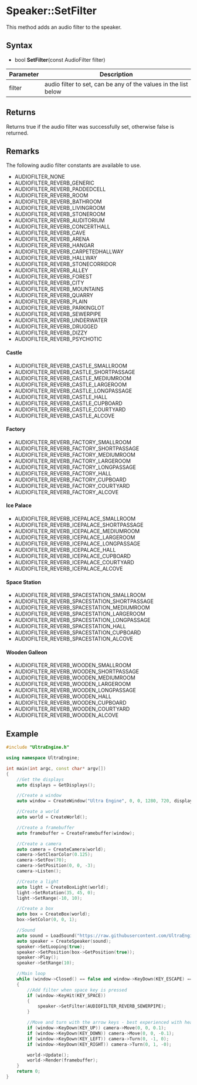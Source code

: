 # Speaker::SetFilter

This method adds an audio filter to the speaker.

## Syntax

- bool **SetFilter**(const AudioFilter filter)

| Parameter | Description |
|---|---|
| filter | audio filter to set, can be any of the values in the list below |

## Returns

Returns true if the audio filter was successfully set, otherwise false is returned.

## Remarks

The following audio filter constants are available to use.

- AUDIOFILTER_NONE
- AUDIOFILTER_REVERB_GENERIC
- AUDIOFILTER_REVERB_PADDEDCELL
- AUDIOFILTER_REVERB_ROOM
- AUDIOFILTER_REVERB_BATHROOM
- AUDIOFILTER_REVERB_LIVINGROOM
- AUDIOFILTER_REVERB_STONEROOM
- AUDIOFILTER_REVERB_AUDITORIUM
- AUDIOFILTER_REVERB_CONCERTHALL
- AUDIOFILTER_REVERB_CAVE
- AUDIOFILTER_REVERB_ARENA
- AUDIOFILTER_REVERB_HANGAR
- AUDIOFILTER_REVERB_CARPETEDHALLWAY
- AUDIOFILTER_REVERB_HALLWAY
- AUDIOFILTER_REVERB_STONECORRIDOR
- AUDIOFILTER_REVERB_ALLEY
- AUDIOFILTER_REVERB_FOREST
- AUDIOFILTER_REVERB_CITY
- AUDIOFILTER_REVERB_MOUNTAINS
- AUDIOFILTER_REVERB_QUARRY
- AUDIOFILTER_REVERB_PLAIN
- AUDIOFILTER_REVERB_PARKINGLOT
- AUDIOFILTER_REVERB_SEWERPIPE
- AUDIOFILTER_REVERB_UNDERWATER
- AUDIOFILTER_REVERB_DRUGGED
- AUDIOFILTER_REVERB_DIZZY
- AUDIOFILTER_REVERB_PSYCHOTIC

#### Castle
- AUDIOFILTER_REVERB_CASTLE_SMALLROOM
- AUDIOFILTER_REVERB_CASTLE_SHORTPASSAGE
- AUDIOFILTER_REVERB_CASTLE_MEDIUMROOM
- AUDIOFILTER_REVERB_CASTLE_LARGEROOM
- AUDIOFILTER_REVERB_CASTLE_LONGPASSAGE
- AUDIOFILTER_REVERB_CASTLE_HALL
- AUDIOFILTER_REVERB_CASTLE_CUPBOARD
- AUDIOFILTER_REVERB_CASTLE_COURTYARD
- AUDIOFILTER_REVERB_CASTLE_ALCOVE

#### Factory
- AUDIOFILTER_REVERB_FACTORY_SMALLROOM
- AUDIOFILTER_REVERB_FACTORY_SHORTPASSAGE
- AUDIOFILTER_REVERB_FACTORY_MEDIUMROOM
- AUDIOFILTER_REVERB_FACTORY_LARGEROOM
- AUDIOFILTER_REVERB_FACTORY_LONGPASSAGE
- AUDIOFILTER_REVERB_FACTORY_HALL
- AUDIOFILTER_REVERB_FACTORY_CUPBOARD
- AUDIOFILTER_REVERB_FACTORY_COURTYARD
- AUDIOFILTER_REVERB_FACTORY_ALCOVE

#### Ice Palace
- AUDIOFILTER_REVERB_ICEPALACE_SMALLROOM
- AUDIOFILTER_REVERB_ICEPALACE_SHORTPASSAGE
- AUDIOFILTER_REVERB_ICEPALACE_MEDIUMROOM
- AUDIOFILTER_REVERB_ICEPALACE_LARGEROOM
- AUDIOFILTER_REVERB_ICEPALACE_LONGPASSAGE
- AUDIOFILTER_REVERB_ICEPALACE_HALL
- AUDIOFILTER_REVERB_ICEPALACE_CUPBOARD
- AUDIOFILTER_REVERB_ICEPALACE_COURTYARD
- AUDIOFILTER_REVERB_ICEPALACE_ALCOVE

#### Space Station
- AUDIOFILTER_REVERB_SPACESTATION_SMALLROOM
- AUDIOFILTER_REVERB_SPACESTATION_SHORTPASSAGE
- AUDIOFILTER_REVERB_SPACESTATION_MEDIUMROOM
- AUDIOFILTER_REVERB_SPACESTATION_LARGEROOM
- AUDIOFILTER_REVERB_SPACESTATION_LONGPASSAGE
- AUDIOFILTER_REVERB_SPACESTATION_HALL
- AUDIOFILTER_REVERB_SPACESTATION_CUPBOARD
- AUDIOFILTER_REVERB_SPACESTATION_ALCOVE

#### Wooden Galleon
- AUDIOFILTER_REVERB_WOODEN_SMALLROOM
- AUDIOFILTER_REVERB_WOODEN_SHORTPASSAGE
- AUDIOFILTER_REVERB_WOODEN_MEDIUMROOM
- AUDIOFILTER_REVERB_WOODEN_LARGEROOM
- AUDIOFILTER_REVERB_WOODEN_LONGPASSAGE
- AUDIOFILTER_REVERB_WOODEN_HALL
- AUDIOFILTER_REVERB_WOODEN_CUPBOARD
- AUDIOFILTER_REVERB_WOODEN_COURTYARD
- AUDIOFILTER_REVERB_WOODEN_ALCOVE

## Example

```c++
#include "UltraEngine.h"

using namespace UltraEngine;

int main(int argc, const char* argv[])
{
    //Get the displays
    auto displays = GetDisplays();

    //Create a window
    auto window = CreateWindow("Ultra Engine", 0, 0, 1280, 720, displays[0], WINDOW_CENTER | WINDOW_TITLEBAR);

    //Create a world
    auto world = CreateWorld();

    //Create a framebuffer
    auto framebuffer = CreateFramebuffer(window);

    //Create a camera
    auto camera = CreateCamera(world);
    camera->SetClearColor(0.125);
    camera->SetFov(70);
    camera->SetPosition(0, 0, -3);
    camera->Listen();

    //Create a light
    auto light = CreateBoxLight(world);
    light->SetRotation(35, 45, 0);
    light->SetRange(-10, 10);

    //Create a box
    auto box = CreateBox(world);
    box->SetColor(0, 0, 1);

    //Sound
    auto sound = LoadSound("https://raw.githubusercontent.com/UltraEngine/Documentation/master/Assets/Sound/notification.wav");
    auto speaker = CreateSpeaker(sound);
    speaker->SetLooping(true);
    speaker->SetPosition(box->GetPosition(true));
    speaker->Play();
    speaker->SetRange(10);

    //Main loop
    while (window->Closed() == false and window->KeyDown(KEY_ESCAPE) == false)
    {
        //Add filter when space key is pressed
        if (window->KeyHit(KEY_SPACE))
        { 
            speaker->SetFilter(AUDIOFILTER_REVERB_SEWERPIPE);
        }

        //Move and turn with the arrow keys - best experienced with headphones
        if (window->KeyDown(KEY_UP)) camera->Move(0, 0, 0.1);
        if (window->KeyDown(KEY_DOWN)) camera->Move(0, 0, -0.1);
        if (window->KeyDown(KEY_LEFT)) camera->Turn(0, -1, 0);
        if (window->KeyDown(KEY_RIGHT)) camera->Turn(0, 1, -0);

        world->Update();
        world->Render(framebuffer);
    }
    return 0;
}
```
